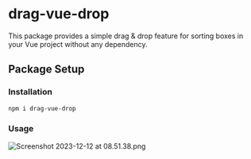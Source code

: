 # drag-vue-drop

This package provides a simple drag & drop feature for sorting boxes in your Vue project without any dependency.

## Package Setup

### Installation
```sh
npm i drag-vue-drop
```

### Usage

![Screenshot 2023-12-12 at 08.51.38.png](..%2F..%2F..%2FScreenshot%202023-12-12%20at%2008.51.38.png)